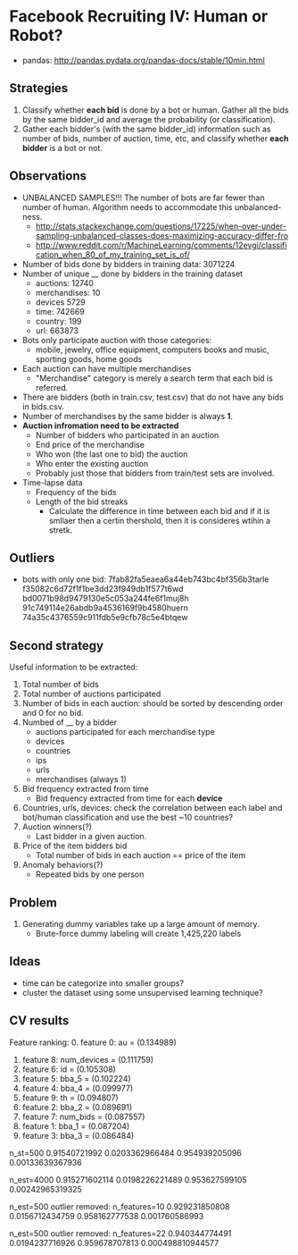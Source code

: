 # Facebook Recruiting IV: Human or Robot?

* pandas: http://pandas.pydata.org/pandas-docs/stable/10min.html

## Strategies

1. Classify whether **each bid** is done by a bot or human. Gather all the
   bids by the same bidder_id and average the probability (or
   classification).
2. Gather each bidder's (with the same bidder_id) information such as
   number of bids, number of auction, time, etc, and classify whether
   **each bidder** is a bot or not.

## Observations

* UNBALANCED SAMPLES!!! The number of bots are far fewer than number
  of human. Algorithm needs to accommodate this unbalanced-ness.
    * http://stats.stackexchange.com/questions/17225/when-over-under-sampling-unbalanced-classes-does-maximizing-accuracy-differ-fro
    * http://www.reddit.com/r/MachineLearning/comments/12evgi/classification_when_80_of_my_training_set_is_of/
* Number of bids done by bidders in training data: 3071224
* Number of unique __ done by bidders in the training dataset
    * auctions: 12740
    * merchandises: 10
    * devices 5729
    * time: 742669
    * country: 199
    * url: 663873
* Bots only participate auction with those categories:
    * mobile, jewelry, office equipment, computers books and
    music, sporting goods, home goods
* Each auction can have multiple merchandises
    * "Merchandise" category is merely a search term that each bid is
    referred.
* There are bidders (both in train.csv, test.csv) that do not have any
  bids in bids.csv.
* Number of merchandises by the same bidder is always **1**.
* **Auction infromation need to be extracted**
    * Number of bidders who participated in an auction
    * End price of the merchandise
    * Who won (the last one to bid) the auction
    * Who enter the existing auction
    * Probably just those that bidders from train/test sets are
      involved.
* Time-lapse data
    * Frequency of the bids
    * Length of the bid streaks
      * Calculate the difference in time between each bid and if it is
        smllaer then a certin thershold, then it is consideres wtihin
        a stretk.

## Outliers

* bots with only one bid:
7fab82fa5eaea6a44eb743bc4bf356b3tarle
f35082c6d72f1f1be3dd23f949db1f577t6wd
bd0071b98d9479130e5c053a244fe6f1muj8h
91c749114e26abdb9a4536169f9b4580huern
74a35c4376559c911fdb5e9cfb78c5e4btqew


## Second strategy

Useful information to be extracted:

1. Total number of bids
2. Total number of auctions participated
3. Number of bids in each auction: should be sorted by descending order
   and 0 for no bid.
4. Numbed of __ by a bidder
    * auctions participated for each merchandise type 
    * devices
    * countries
    * ips
    * urls
    * merchandises (always 1)
5. Bid frequency extracted from time
    * Bid frequency extracted from time for each **device**
6. Countries, urls, devices: check the correlation between each label and bot/human
   classification and use the best ~10 countries?
7. Auction winners(?)
    * Last bidder in a given auction.
8. Price of the item bidders bid
    * Total number of bids in each auction == price of the item
9. Anomaly behaviors(?)
    * Repeated bids by one person

## Problem

1. Generating dummy variables take up a large amount of memory.
    * Brute-force dummy labeling will create 1,425,220 labels


## Ideas

* time can be categorize into smaller groups?
* cluster the dataset using some unsupervised learning technique?


## CV results

Feature ranking:
0. feature 0: au = (0.134989)
1. feature 8: num_devices = (0.111759)
2. feature 6: id = (0.105308)
3. feature 5: bba_5 = (0.102224)
4. feature 4: bba_4 = (0.099977)
5. feature 9: th = (0.094807)
6. feature 2: bba_2 = (0.089691)
7. feature 7: num_bids = (0.087557)
8. feature 1: bba_1 = (0.087204)
9. feature 3: bba_3 = (0.086484)


n_st=500
0.91540721992 0.0203362966484
0.954939205096 0.00133639367936

n_est=4000
0.915271602114 0.0198226221489
0.953627599105 0.00242965319325

n_est=500
outlier removed:
n_features=10
0.929231850808 0.0156712434759
0.958162777538 0.001760586993

n_est=500
outlier removed:
n_features=22
0.940344774491 0.0194237716926
0.959678707813 0.000498810944577
